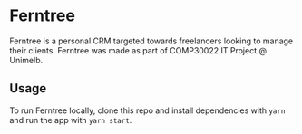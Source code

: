 # Ferntree

Ferntree is a personal CRM targeted towards freelancers looking to manage their clients. 
Ferntree was made as part of COMP30022 IT Project @ Unimelb.

## Usage

To run Ferntree locally, clone this repo and install dependencies with `yarn` and run the app with `yarn start`.
